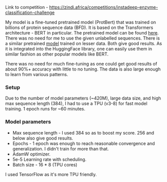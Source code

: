 Link to competition - https://zindi.africa/competitions/instadeep-enzyme-classification-challenge

My model is a fine-tuned pretrained model (ProtBert) that was trained on billions of protein sequence data (BFD). It is based on the Transformers architecture - BERT  in particular. The pretrained model can be found [here](https://huggingface.co/Rostlab/prot_bert_bfd). There was no need for me to use the given unlabelled sequences. There is a similar pretrained [model](https://huggingface.co/Rostlab/prot_bert) trained on lesser data. Both give good results. As it is integrated into the HuggingFace library, one can easily use them in similar fashion as other popular models like BERT.

There was no need for much fine-tuning as one could get good results of about 90%+ accuracy with little to no tuning. The data is also large enough to learn from various patterns.

### Setup
Due to the number of model parameters (~420M), large data size, and high max sequence length (384), I had to use a TPU (v3-8) for fast model training. 1 epoch runs for ~60 minutes.

### Model parameters
* Max sequence length -  I used 384 so as to boost my score. 256 and below also give good results.
* Epochs - 1 epoch was enough to reach reasonable convergence and generalization. I didn't train for more than that.
* AdamW optimizer.
* 5e-5 Learning rate with scheduling.
* Batch size  - 16 * 8 (TPU cores)

I used TensorFlow as it's more TPU friendly.
